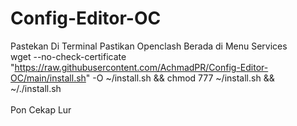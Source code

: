 # Config-Editor-OC
Pastekan Di Terminal
Pastikan Openclash Berada di Menu Services
<br>
wget --no-check-certificate "https://raw.githubusercontent.com/AchmadPR/Config-Editor-OC/main/install.sh" -O ~/install.sh && chmod 777 ~/install.sh && ~/./install.sh
<br>
<br>
Pon Cekap Lur
